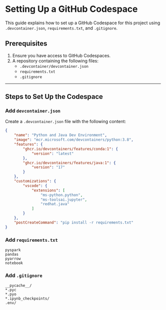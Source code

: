 # Setting Up a GitHub Codespace

This guide explains how to set up a GitHub Codespace for this project using `.devcontainer.json`, `requirements.txt`, and `.gitignore`.

## Prerequisites

1. Ensure you have access to GitHub Codespaces.
2. A repository containing the following files:
   - `.devcontainer/devcontainer.json`
   - `requirements.txt`
   - `.gitignore`

---

## Steps to Set Up the Codespace

### Add `devcontainer.json`
Create a `.devcontainer.json` file with the following content:

```json
{
    "name": "Python and Java Dev Environment",
    "image": "mcr.microsoft.com/devcontainers/python:3.8",
    "features": {
        "ghcr.io/devcontainers/features/conda:1": {
            "version": "latest"
        },
        "ghcr.io/devcontainers/features/java:1": {
            "version": "17"
        }
    },
    "customizations": {
        "vscode": {
            "extensions": [
                "ms-python.python",
                "ms-toolsai.jupyter",
                "redhat.java"
            ]
        }
    },
    "postCreateCommand": "pip install -r requirements.txt"
}
```

### Add `requirements.txt`
```
pyspark
pandas
pyarrow
notebook
```

### Add `.gitignore`
```
__pycache__/
*.pyc
*.pyo
*.ipynb_checkpoints/
.env/
```


